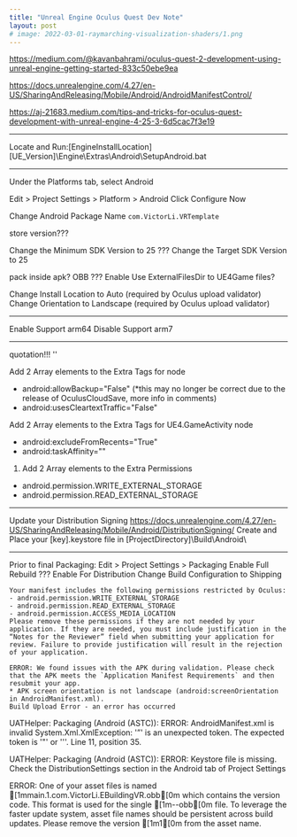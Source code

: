 ```yaml
---
title: "Unreal Engine Oculus Quest Dev Note"
layout: post
# image: 2022-03-01-raymarching-visualization-shaders/1.png
---
```



https://medium.com/@kavanbahrami/oculus-quest-2-development-using-unreal-engine-getting-started-833c50ebe9ea

https://docs.unrealengine.com/4.27/en-US/SharingAndReleasing/Mobile/Android/AndroidManifestControl/

https://aj-21683.medium.com/tips-and-tricks-for-oculus-quest-development-with-unreal-engine-4-25-3-6d5cac7f3e19


---

Locate and Run:[EngineInstallLocation]\[UE_Version]\Engine\Extras\Android\SetupAndroid.bat

---

Under the Platforms tab, select Android

Edit > Project Settings > Platform > Android
Click Configure Now

Change Android Package Name
```com.VictorLi.VRTemplate```

store version???

Change the Minimum SDK Version to 25 ???
Change the Target SDK Version to 25


pack inside apk?
OBB ???
Enable Use ExternalFilesDir to UE4Game files?


Change Install Location to Auto (required by Oculus upload validator)
Change Orientation to Landscape (required by Oculus upload validator)

---

Enable Support arm64
Disable Support arm7

---

quotation!!! ''

Add 2 Array elements to the Extra Tags for <application> node
- android:allowBackup="False" (*this may no longer be correct due to the release of OculusCloudSave, more info in comments)
- android:usesCleartextTraffic="False"


Add 2 Array elements to the Extra Tags for UE4.GameActivity node
- android:excludeFromRecents="True"
- android:taskAffinity=""


1. Add 2 Array elements to the Extra Permissions
- android.permission.WRITE_EXTERNAL_STORAGE
- android.permission.READ_EXTERNAL_STORAGE


---


Update your Distribution Signing
https://docs.unrealengine.com/4.27/en-US/SharingAndReleasing/Mobile/Android/DistributionSigning/
Create and Place your [key].keystore file in [ProjectDirectory]\Build\Android\

---

Prior to final Packaging:
Edit > Project Settings > Packaging
Enable Full Rebuild ???
Enable For Distribution
Change Build Configuration to Shipping


```
Your manifest includes the following permissions restricted by Oculus:
- android.permission.WRITE_EXTERNAL_STORAGE
- android.permission.READ_EXTERNAL_STORAGE
- android.permission.ACCESS_MEDIA_LOCATION
Please remove these permissions if they are not needed by your application. If they are needed, you must include justification in the “Notes for the Reviewer” field when submitting your application for review. Failure to provide justification will result in the rejection of your application.
```


```
ERROR: We found issues with the APK during validation. Please check that the APK meets the `Application Manifest Requirements` and then resubmit your app.
* APK screen orientation is not landscape (android:screenOrientation in AndroidManifest.xml).
Build Upload Error - an error has occurred
```



UATHelper: Packaging (Android (ASTC)): ERROR: AndroidManifest.xml is invalid System.Xml.XmlException: '”' is an unexpected token. The expected token is '"' or '''. Line 11, position 35.



UATHelper: Packaging (Android (ASTC)): ERROR: Keystore file is missing. Check the DistributionSettings section in the Android tab of Project Settings


ERROR: One of your asset files is named [1mmain.1.com.VictorLi.EBuildingVR.obb[0m which contains the version code. This format is used for the single [1m--obb[0m file. To leverage the faster update system, asset file names should be persistent across build updates. Please remove the version [1m1[0m from the asset name.

